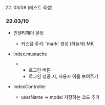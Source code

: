 22. 03/08 (테스트 작성)

### 22.03/10
* 인텔리제이 설정
  - 커스텀 주석: 'mark' 생성 (하늘색) MK

* index.mustache
  - <!-- 로그인 기능 영역 -->
    - 로그인 버튼
    - 로그인 성공 시, 사용자 이름 보여주기

* IndexController
  - userName -> model 저장하는 코드 추가
